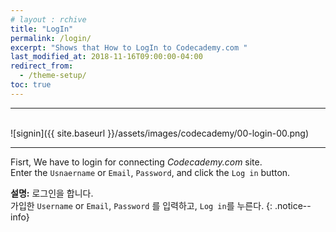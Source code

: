 ```yaml
---
# layout : rchive
title: "LogIn"
permalink: /login/
excerpt: "Shows that How to LogIn to Codecademy.com "
last_modified_at: 2018-11-16T09:00:00-04:00
redirect_from:
  - /theme-setup/
toc: true
---
```

<hr/>
<br/>   
![signin]({{ site.baseurl }}/assets/images/codecademy/00-login-00.png)
<hr/>    

Fisrt, We have to login for connecting *Codecademy.com* site.    
Enter the `Usnaername` or `Email`, `Password`, and click the `Log in` button. 

**설명:**  로그인을 합니다.     
가입한 `Username` or `Email`, `Password` 를 입력하고, `Log in`를 누른다. 
{: .notice--info}
